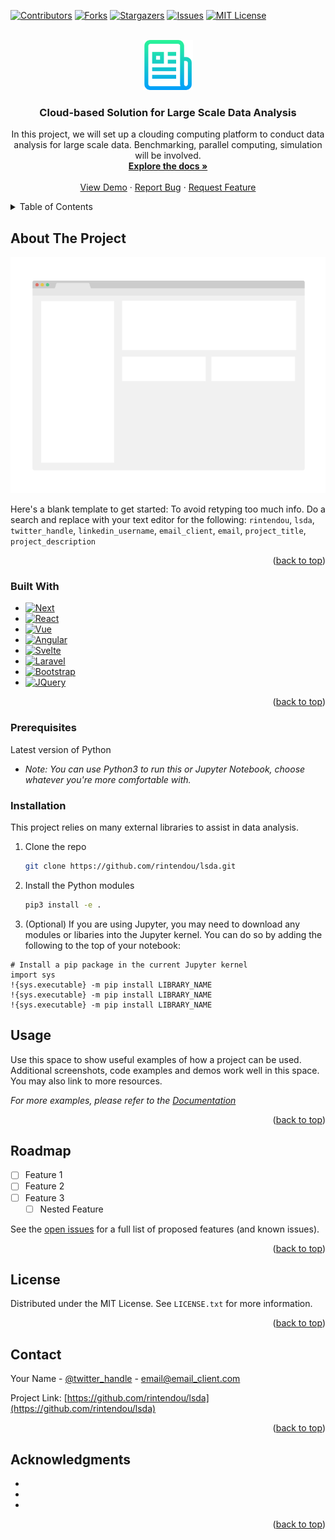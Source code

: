<!-- Improved compatibility of back to top link: See: https://github.com/othneildrew/Best-README-Template/pull/73 -->
<a name="readme-top"></a>
<!--
*** Thanks for checking out the Best-README-Template. If you have a suggestion
*** that would make this better, please fork the repo and create a pull request
*** or simply open an issue with the tag "enhancement".
*** Don't forget to give the project a star!
*** Thanks again! Now go create something AMAZING! :D
-->



<!-- PROJECT SHIELDS -->
<!--
*** I'm using markdown "reference style" links for readability.
*** Reference links are enclosed in brackets [ ] instead of parentheses ( ).
*** See the bottom of this document for the declaration of the reference variables
*** for contributors-url, forks-url, etc. This is an optional, concise syntax you may use.
*** https://www.markdownguide.org/basic-syntax/#reference-style-links
-->
[![Contributors][contributors-shield]][contributors-url]
[![Forks][forks-shield]][forks-url]
[![Stargazers][stars-shield]][stars-url]
[![Issues][issues-shield]][issues-url]
[![MIT License][license-shield]][license-url]



<!-- PROJECT LOGO -->
<br />
<div align="center">
  <a href="https://github.com/rintendou/lsda">
    <img src="images/logo.png" alt="Logo" width="80" height="80">
  </a>

<h3 align="center">Cloud-based Solution for Large Scale Data Analysis </h3>

  <p align="center">
    In this project, we will set up a clouding computing platform to conduct
    data analysis for large scale data. Benchmarking, parallel computing,
    simulation will be involved.
    <br />
    <a href="https://github.com/rintendou/lsda"><strong>Explore the docs »</strong></a>
    <br />
    <br />
    <a href="https://github.com/rintendou/lsda">View Demo</a>
    ·
    <a href="https://github.com/rintendou/lsda/issues">Report Bug</a>
    ·
    <a href="https://github.com/rintendou/lsda/issues">Request Feature</a>
  </p>
</div>



<!-- TABLE OF CONTENTS -->
<details>
  <summary>Table of Contents</summary>
  <ol>
    <li>
      <a href="#about-the-project">About The Project</a>
      <ul>
        <li><a href="#built-with">Built With</a></li>
      </ul>
    </li>
    <li><a href="#usage">Usage</a></li>
    <li><a href="#roadmap">Roadmap</a></li>
    <li><a href="#license">License</a></li>
    <li><a href="#contact">Contact</a></li>
    <li><a href="#acknowledgments">Acknowledgments</a></li>
  </ol>
</details>



<!-- ABOUT THE PROJECT -->
## About The Project

[![Product Name Screen Shot][product-screenshot]](https://example.com)

Here's a blank template to get started: To avoid retyping too much info. Do a search and replace with your text editor for the following: `rintendou`, `lsda`, `twitter_handle`, `linkedin_username`, `email_client`, `email`, `project_title`, `project_description`

<p align="right">(<a href="#readme-top">back to top</a>)</p>



### Built With

* [![Next][Next.js]][Next-url]
* [![React][React.js]][React-url]
* [![Vue][Vue.js]][Vue-url]
* [![Angular][Angular.io]][Angular-url]
* [![Svelte][Svelte.dev]][Svelte-url]
* [![Laravel][Laravel.com]][Laravel-url]
* [![Bootstrap][Bootstrap.com]][Bootstrap-url]
* [![JQuery][JQuery.com]][JQuery-url]

<p align="right">(<a href="#readme-top">back to top</a>)</p>

### Prerequisites

Latest version of Python
* *Note: You can use Python3 to run this or Jupyter Notebook, choose whatever you're more comfortable with.*

### Installation
This project relies on many external libraries to assist in data analysis.

1. Clone the repo
   ```sh
   git clone https://github.com/rintendou/lsda.git
   ```
2. Install the Python modules
   ```sh
   pip3 install -e .
   ```
3. (Optional) If you are using Jupyter, you may need to download any modules or libaries into the Jupyter kernel. You can do so by adding the following to the top of your notebook:
  ```
  # Install a pip package in the current Jupyter kernel
import sys
!{sys.executable} -m pip install LIBRARY_NAME
!{sys.executable} -m pip install LIBRARY_NAME
!{sys.executable} -m pip install LIBRARY_NAME
  ```

<!-- USAGE EXAMPLES -->
## Usage

Use this space to show useful examples of how a project can be used. Additional screenshots, code examples and demos work well in this space. You may also link to more resources.

_For more examples, please refer to the [Documentation](https://example.com)_

<p align="right">(<a href="#readme-top">back to top</a>)</p>



<!-- ROADMAP -->
## Roadmap

- [ ] Feature 1
- [ ] Feature 2
- [ ] Feature 3
    - [ ] Nested Feature

See the [open issues](https://github.com/rintendou/lsda/issues) for a full list of proposed features (and known issues).

<p align="right">(<a href="#readme-top">back to top</a>)</p>



<!-- LICENSE -->
## License

Distributed under the MIT License. See `LICENSE.txt` for more information.

<p align="right">(<a href="#readme-top">back to top</a>)</p>



<!-- CONTACT -->
## Contact

Your Name - [@twitter_handle](https://twitter.com/twitter_handle) - email@email_client.com

Project Link: [https://github.com/rintendou/lsda](https://github.com/rintendou/lsda)

<p align="right">(<a href="#readme-top">back to top</a>)</p>



<!-- ACKNOWLEDGMENTS -->
## Acknowledgments

* []()
* []()
* []()

<p align="right">(<a href="#readme-top">back to top</a>)</p>



<!-- MARKDOWN LINKS & IMAGES -->
<!-- https://www.markdownguide.org/basic-syntax/#reference-style-links -->
[contributors-shield]: https://img.shields.io/github/contributors/rintendou/lsda.svg?style=for-the-badge
[contributors-url]: https://github.com/rintendou/lsda/graphs/contributors
[forks-shield]: https://img.shields.io/github/forks/rintendou/lsda.svg?style=for-the-badge
[forks-url]: https://github.com/rintendou/lsda/network/members
[stars-shield]: https://img.shields.io/github/stars/rintendou/lsda.svg?style=for-the-badge
[stars-url]: https://github.com/rintendou/lsda/stargazers
[issues-shield]: https://img.shields.io/github/issues/rintendou/lsda.svg?style=for-the-badge
[issues-url]: https://github.com/rintendou/lsda/issues
[license-shield]: https://img.shields.io/github/license/rintendou/lsda.svg?style=for-the-badge
[license-url]: https://github.com/rintendou/lsda/blob/master/LICENSE.txt
[product-screenshot]: images/screenshot.png
[Next.js]: https://img.shields.io/badge/next.js-000000?style=for-the-badge&logo=nextdotjs&logoColor=white
[Next-url]: https://nextjs.org/
[React.js]: https://img.shields.io/badge/React-20232A?style=for-the-badge&logo=react&logoColor=61DAFB
[React-url]: https://reactjs.org/
[Vue.js]: https://img.shields.io/badge/Vue.js-35495E?style=for-the-badge&logo=vuedotjs&logoColor=4FC08D
[Vue-url]: https://vuejs.org/
[Angular.io]: https://img.shields.io/badge/Angular-DD0031?style=for-the-badge&logo=angular&logoColor=white
[Angular-url]: https://angular.io/
[Svelte.dev]: https://img.shields.io/badge/Svelte-4A4A55?style=for-the-badge&logo=svelte&logoColor=FF3E00
[Svelte-url]: https://svelte.dev/
[Laravel.com]: https://img.shields.io/badge/Laravel-FF2D20?style=for-the-badge&logo=laravel&logoColor=white
[Laravel-url]: https://laravel.com
[Bootstrap.com]: https://img.shields.io/badge/Bootstrap-563D7C?style=for-the-badge&logo=bootstrap&logoColor=white
[Bootstrap-url]: https://getbootstrap.com
[JQuery.com]: https://img.shields.io/badge/jQuery-0769AD?style=for-the-badge&logo=jquery&logoColor=white
[JQuery-url]: https://jquery.com 
